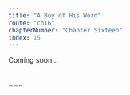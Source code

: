 ```yaml
---
title: "A Boy of His Word"
route: "ch16"
chapterNumber: "Chapter Sixteen"
index: 15
---
```


Coming soon...

## ---